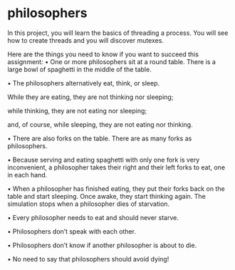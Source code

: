 # philosophers

In this project, you will learn the basics of threading a process. 
You will see how to create threads and you will discover mutexes.

Here are the things you need to know if you want to succeed this assignment:
• One or more philosophers sit at a round table. There is a large bowl of spaghetti in the middle of the table.

• The philosophers alternatively eat, think, or sleep. 

While they are eating, they are not thinking nor sleeping; 

while thinking, they are not eating nor sleeping;

and, of course, while sleeping, they are not eating nor thinking.

• There are also forks on the table. There are as many forks as philosophers.

• Because serving and eating spaghetti with only one fork is very inconvenient, a philosopher takes their right and their left forks to eat, one in each hand.

• When a philosopher has finished eating, they put their forks back on the table and start sleeping. Once awake, they start thinking again. The simulation stops when a philosopher dies of starvation.

• Every philosopher needs to eat and should never starve.

• Philosophers don’t speak with each other.

• Philosophers don’t know if another philosopher is about to die.

• No need to say that philosophers should avoid dying!
